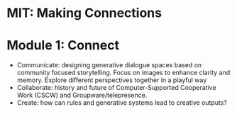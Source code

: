 # MIT: Making Connections

# Module 1: Connect

* Communicate: designing generative dialogue spaces based on community focused storytelling. Focus on images to enhance clarity and memory. Explore different perspectives together in a playful way
* Collaborate: history and future of Computer-Supported Cooperative Work (CSCW) and Groupware/telepresence.
* Create: how can rules and generative systems lead to creative outputs?

